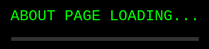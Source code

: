 ```yaml
---
layout: null
title: About
permalink: /about/
---
```

<html lang="en">
<head>
  <meta charset="UTF-8">
  <meta name="viewport" content="width=device-width, initial-scale=1.0">
  <title>About - Kohlman Harshbarger</title>
  <link rel="stylesheet" href="/assets/css/style.css">
  <link rel="stylesheet" href="/assets/css/terminal.css">
  <style>
    /* Reset and prevent flashing */
    body {
      animation: none !important;
      overflow: hidden !important;
      margin: 0;
      padding: 0;
      background: black;
      color: #00ff00;
      font-family: "Courier New", Courier, monospace;
      height: 100vh;
      width: 100vw;
    }
    /* Enhanced home button */
    .home-button {
      position: fixed;
      top: 20px;
      left: 20px;
      background: black;
      color: #00ff00;
      font-family: "Courier New", Courier, monospace;
      font-size: 24px;
      font-weight: bold;
      cursor: pointer;
      text-shadow: 0 0 5px #00ff00;
      padding: 5px 10px;
      z-index: 2000;
      border: 2px solid #00ff00;
      box-shadow: 0 0 10px #00ff00;
      transition: all 0.3s ease;
    }
    
    .home-button:hover {
      color: #ffffff;
      text-shadow: 0 0 10px #00ff00;
      transform: scale(1.05);
    }
    
    /* Loading screen styling */
    .loading-screen {
      position: fixed;
      top: 0;
      left: 0;
      width: 100%;
      height: 100%;
      background: black;
      display: flex;
      flex-direction: column;
      align-items: center;
      justify-content: center;
      z-index: 3000;
    }
    
    #loading-text {
      color: #00ff00;
      font-size: 24px;
      margin-bottom: 20px;
      font-family: "Courier New", Courier, monospace;
      text-transform: uppercase;
    }
    
    .progress-bar {
      width: 300px;
      height: 6px;
      background: #333;
      position: relative;
    }
    
    .progress {
      position: absolute;
      left: 0;
      top: 0;
      height: 100%;
      width: 0;
      background: #00ff00;
      transition: width 0.3s ease;
    }
    
    /* Words container positioning */
    .words-container {
      position: fixed;
      width: 100%;
      height: 100%;
      top: 0;
      left: 0;
    }
    
    /* Enhanced flying words */
    .flying-word {
      position: absolute;
      font-size: 3.5rem;
      color: #00ff00;
      text-shadow: 0 0 10px currentColor;
      cursor: pointer;
      user-select: none;
      white-space: nowrap;
      font-weight: bold;
      z-index: 10;
      will-change: transform, left, top;
      transition-property: left, top, transform;
      transition-timing-function: cubic-bezier(0.34, 1.56, 0.64, 1);
      transition-duration: 0.8s;
    }

    .flying-word:hover {
      color: #ffffff !important;
      text-shadow: 0 0 15px currentColor;
      z-index: 100;
      transform: scale(1.2);
    }
    
    .assembled .flying-word {
      transform: rotate(0) !important;
    }
    
    /* Home loading screen styles for exit animation */
    .home-loading-screen {
      position: fixed;
      top: 0;
      left: 0;
      width: 100%;
      height: 100%;
      display: flex;
      flex-direction: column;
      justify-content: center;
      align-items: center;
      background-color: black;
      z-index: 3000;
    }
    
    .home-loading-text {
      color: #00ff00;
      font-size: 24px;
      margin-bottom: 20px;
      font-family: "Courier New", Courier, monospace;
    }
    
    .home-loading-bar {
      width: 700px;
      height: 10px;
      background: rgba(0, 0, 0, 0.8);
      border: 1px solid #00ff00;
      position: relative;
      overflow: hidden;
    }
    
    .home-bar-fill {
      position: absolute;
      left: 0;
      top: 0;
      height: 100%;
      width: 0;
      background-color: #00ff00;
      transition: width 5s linear;
    }
    
    .home-bar-fill.animate {
      width: 100%;
    }
    
    /* Glitch and power-down effects */
    @keyframes glitch {
      0% { opacity: 1; transform: translateX(0); }
      20% { opacity: 0.8; transform: translateX(-10px); }
      40% { opacity: 1; transform: translateX(10px); }
      60% { opacity: 0.8; transform: translateX(-5px); }
      80% { opacity: 1; transform: translateX(5px); }
      100% { opacity: 1; transform: translateX(0); }
    }
    
    .glitch {
      animation: glitch 0.5s forwards;
    }
    
    @keyframes powerDown {
      0% { opacity: 1; }
      100% { opacity: 0; }
    }
    
    .power-down {
      animation: powerDown 1s forwards;
    }
    
    /* Explosion effect */
    @keyframes explode {
      0% { 
        transform: scale(1) rotate(0); 
        opacity: 1;
      }
      100% { 
        transform: scale(1.5) rotate(var(--random-rotate)); 
        opacity: 0;
      }
    }
    
    .exploding {
      animation: explode 0.5s forwards;
    }
    
    /* Assembled sentence area */
    .sentence-area {
      position: absolute;
      top: 0;
      left: 0;
      width: 100%;
      height: 100%;
      display: flex;
      align-items: center;
      justify-content: center;
      pointer-events: none;
    }
    
    .sentence-container {
      width: 80%;
      display: flex;
      flex-wrap: wrap;
      justify-content: center;
      pointer-events: all;
    }
  </style>
</head>
<body>
  <!-- Loading Screen -->
  <div class="loading-screen" id="loading-screen">
    <div id="loading-text">ABOUT PAGE LOADING...</div>
    <div class="progress-bar">
      <div class="progress" id="loading-progress"></div>
    </div>
  </div>

  <main id="about-content" style="display:none;">
    <!-- Flying Words -->
    <div class="words-container" id="words-container">
      <span class="flying-word" data-index="0">Kohlman</span>
      <span class="flying-word" data-index="1">Harshbarger</span>
      <span class="flying-word" data-index="2">is</span>
      <span class="flying-word" data-index="3">a</span>
      <span class="flying-word" data-index="4">transdisciplinary</span>
      <span class="flying-word" data-index="5">artist</span>
      <span class="flying-word" data-index="6">whose</span>
      <span class="flying-word" data-index="7">work</span>
      <span class="flying-word" data-index="8">investigates</span>
      <span class="flying-word" data-index="9">the</span>
      <span class="flying-word" data-index="10">crannies</span>
      <span class="flying-word" data-index="11">between</span>
      <span class="flying-word" data-index="12">sculpture</span>
      <span class="flying-word" data-index="13">installation</span>
      <span class="flying-word" data-index="14">and</span>
      <span class="flying-word" data-index="15">sound</span>
    </div>

    <!-- Return to Home Button -->
    <button onclick="returnToHome()" class="home-button">&lt; Return to Home</button>
  </main>

  <script>
    // Available colors for bouncing words
    const colors = [
      '#00ff00', // Green
      '#ff00ff', // Magenta
      '#00ffff', // Cyan
      '#ffff00', // Yellow
      '#ff0000', // Red
      '#0000ff'  // Blue
    ];
    
    // Original sentence in correct order
    const sentenceOrder = [0, 1, 2, 3, 4, 5, 6, 7, 8, 9, 10, 11, 12, 13, 14, 15];
    
    window.onload = function() {
      // Start the loading animation
      let width = 0;
      const loadingProgress = document.getElementById('loading-progress');
      const interval = setInterval(() => {
        if (width >= 100) {
          clearInterval(interval);
          
          // Fade out loading screen
          document.getElementById('loading-screen').style.opacity = '0';
          document.getElementById('loading-screen').style.transition = 'opacity 0.5s ease';
          
          // Show content
          setTimeout(() => {
            document.getElementById('loading-screen').style.display = 'none';
            document.getElementById('about-content').style.display = 'block';
            
            // Initialize words
            initializeWords();
          }, 500);
        } else {
          width += 1;
          loadingProgress.style.width = width + '%';
        }
      }, 30);
    };
    
    let isAssembled = false;
    let animationFrame = null;
    
    function initializeWords() {
      const words = document.querySelectorAll('.flying-word');
      const container = document.getElementById('words-container');
      const containerWidth = window.innerWidth;
      const containerHeight = window.innerHeight;
      
      // Set fixed positions across the entire screen
      const positions = [
        // Left side
        { x: containerWidth * 0.1, y: containerHeight * 0.2 },
        { x: containerWidth * 0.15, y: containerHeight * 0.5 },
        { x: containerWidth * 0.2, y: containerHeight * 0.8 },
        { x: containerWidth * 0.25, y: containerHeight * 0.3 },
        
        // Center area
        { x: containerWidth * 0.4, y: containerHeight * 0.15 },
        { x: containerWidth * 0.5, y: containerHeight * 0.4 },
        { x: containerWidth * 0.45, y: containerHeight * 0.65 },
        { x: containerWidth * 0.55, y: containerHeight * 0.75 },
        
        // Right side
        { x: containerWidth * 0.7, y: containerHeight * 0.25 },
        { x: containerWidth * 0.8, y: containerHeight * 0.6 },
        { x: containerWidth * 0.75, y: containerHeight * 0.4 },
        { x: containerWidth * 0.85, y: containerHeight * 0.7 },
        
        // Additional positions for all words
        { x: containerWidth * 0.3, y: containerHeight * 0.2 },
        { x: containerWidth * 0.6, y: containerHeight * 0.3 },
        { x: containerWidth * 0.2, y: containerHeight * 0.6 },
        { x: containerWidth * 0.7, y: containerHeight * 0.8 }
      ];
      
      // Initialize each word with a position and color
      words.forEach((word, index) => {
        // Get position (cycle through if more words than positions)
        const position = positions[index % positions.length];
        
        // Initial random color
        const colorIndex = Math.floor(Math.random() * colors.length);
        word.style.color = colors[colorIndex];
        word.dataset.colorIndex = colorIndex;
        
        // Store original color
        word.dataset.originalColor = colors[colorIndex];
        
        // Set initial position
        word.style.left = `${position.x}px`;
        word.style.top = `${position.y}px`;
        
        // Set random rotation
        const rotation = Math.random() * 20 - 10;
        word.style.transform = `rotate(${rotation}deg)`;
        
        // Set velocities (make sure they move in different directions)
        word.dataset.vx = (Math.random() * 3 + 1) * (Math.random() > 0.5 ? 1 : -1);
        word.dataset.vy = (Math.random() * 3 + 1) * (Math.random() > 0.5 ? 1 : -1);
        
        // Set to handle color change on bounce
        word.dataset.changeColor = "false";
        
        // Turn off transitions initially
        word.style.transitionDuration = "0s";
      });
      
      // Start animation
      setTimeout(() => {
        startAnimation();
      }, 50);
      
      // Add click listener to toggle between flying and assembled
      container.addEventListener('click', toggleWordState);
    }
    
    function startAnimation() {
      if (isAssembled) return;
      
      const words = document.querySelectorAll('.flying-word');
      
      // Turn off transitions for smooth animation
      words.forEach(word => {
        word.style.transitionDuration = "0s";
      });
      
      const containerWidth = window.innerWidth;
      const containerHeight = window.innerHeight;
      
      function animateWords() {
        if (isAssembled) {
          cancelAnimationFrame(animationFrame);
          return;
        }
        
        words.forEach((word) => {
          // Get current position
          let x = parseFloat(word.style.left);
          let y = parseFloat(word.style.top);
          
          // Get velocities
          let vx = parseFloat(word.dataset.vx);
          let vy = parseFloat(word.dataset.vy);
          
          // Move word
          x += vx;
          y += vy;
          
          // Get dimensions
          const rect = word.getBoundingClientRect();
          const wordWidth = rect.width;
          const wordHeight = rect.height;
          
          // Check boundaries and bounce
          let changeColor = false;
          
          if (x <= 0 || x + wordWidth >= containerWidth) {
            // Horizontal bounce
            word.dataset.vx = -vx;
            changeColor = true;
            
            // Keep in bounds
            if (x <= 0) x = 0;
            if (x + wordWidth >= containerWidth) x = containerWidth - wordWidth;
          }
          
          if (y <= 0 || y + wordHeight >= containerHeight) {
            // Vertical bounce
            word.dataset.vy = -vy;
            changeColor = true;
            
            // Keep in bounds
            if (y <= 0) y = 0;
            if (y + wordHeight >= containerHeight) y = containerHeight - wordHeight;
          }
          
          // Change color on bounce
          if (changeColor) {
            let colorIndex = parseInt(word.dataset.colorIndex);
            colorIndex = (colorIndex + 1) % colors.length;
            word.style.color = colors[colorIndex];
            word.dataset.colorIndex = colorIndex;
            
            // Update original color
            word.dataset.originalColor = colors[colorIndex];
          }
          
          // Apply new position
          word.style.left = `${x}px`;
          word.style.top = `${y}px`;
        });
        
        animationFrame = requestAnimationFrame(animateWords);
      }
      
      animationFrame = requestAnimationFrame(animateWords);
    }
    
    function toggleWordState() {
      if (!isAssembled) {
        // Assemble words in the center
        assembleWords();
        isAssembled = true;
      } else {
        // Scatter words with explosion effect
        explodeWords();
        isAssembled = false;
      }
    }
    
    function assembleWords() {
      // Cancel animation
      cancelAnimationFrame(animationFrame);
      
      const container = document.getElementById('words-container');
      const containerWidth = window.innerWidth;
      const containerHeight = window.innerHeight;
      
      // Create sentence area if it doesn't exist
      let sentenceArea = document.querySelector('.sentence-area');
      if (!sentenceArea) {
        sentenceArea = document.createElement('div');
        sentenceArea.className = 'sentence-area';
        container.appendChild(sentenceArea);
      }
      
      // Create sentence container if it doesn't exist
      let sentenceContainer = document.querySelector('.sentence-container');
      if (!sentenceContainer) {
        sentenceContainer = document.createElement('div');
        sentenceContainer.className = 'sentence-container';
        sentenceArea.appendChild(sentenceContainer);
      }
      
      // Add assembled class to container
      container.classList.add('assembled');
      
      // Calculate layout for the sentence
      const words = Array.from(document.querySelectorAll('.flying-word'));
      const sentenceWords = sentenceOrder.map(index => words.find(word => parseInt(word.dataset.index) === index));
      
      // Calculate positions for a centered paragraph layout
      const containerCenter = { x: containerWidth / 2, y: containerHeight / 2 };
      const lineWidth = containerWidth * 0.8;
      const wordSpacing = 20;
      const lineHeight = 80;
      
      let currentX = (containerWidth - lineWidth) / 2;
      let currentY = containerCenter.y - 50;
      let currentLineWidth = 0;
      
      // Position words in the sentence order
      sentenceWords.forEach((word, index) => {
        // Turn on transitions
        word.style.transitionDuration = `${0.8 + index * 0.05}s`;
        
        // Get word dimensions
        const rect = word.getBoundingClientRect();
        const wordWidth = rect.width;
        
        // Check if we need to wrap to a new line
        if (currentX + wordWidth > containerWidth - (containerWidth - lineWidth) / 2 && currentLineWidth > 0) {
          currentX = (containerWidth - lineWidth) / 2;
          currentY += lineHeight;
          currentLineWidth = 0;
        }
        
        // Stagger the transitions
        setTimeout(() => {
          // Position word
          word.style.left = `${currentX}px`;
          word.style.top = `${currentY}px`;
          word.style.transform = 'rotate(0deg)';
          word.style.zIndex = 20 + index;
        }, index * 50);
        
        // Update position for next word
        currentX += wordWidth + wordSpacing;
        currentLineWidth += wordWidth + wordSpacing;
      });
    }
    
    function explodeWords() {
      // Get the words in their assembled positions
      const container = document.getElementById('words-container');
      const words = document.querySelectorAll('.flying-word');
      const containerWidth = window.innerWidth;
      const containerHeight = window.innerHeight;
      
      // Create a flash effect
      const flash = document.createElement('div');
      flash.style.position = 'fixed';
      flash.style.top = '0';
      flash.style.left = '0';
      flash.style.width = '100%';
      flash.style.height = '100%';
      flash.style.backgroundColor = 'white';
      flash.style.opacity = '0.3';
      flash.style.zIndex = '999';
      flash.style.transition = 'opacity 0.3s ease';
      document.body.appendChild(flash);
      
      // Fade out flash
      setTimeout(() => {
        flash.style.opacity = '0';
        setTimeout(() => {
          flash.remove();
        }, 300);
      }, 50);
      
      // Remove assembled class
      container.classList.remove('assembled');
      
      // Explode words in sequence
      words.forEach((word, index) => {
        // Set a random target position in a quadrant
        const quadrant = index % 4;
        let targetX, targetY;
        
        // Force distribution into quadrants
        const padding = 80;
        
        switch(quadrant) {
          case 0: // Top left
            targetX = Math.random() * (containerWidth / 2 - padding) + padding;
            targetY = Math.random() * (containerHeight / 2 - padding) + padding;
            break;
          case 1: // Top right
            targetX = Math.random() * (containerWidth / 2 - padding) + containerWidth / 2;
            targetY = Math.random() * (containerHeight / 2 - padding) + padding;
            break;
          case 2: // Bottom left
            targetX = Math.random() * (containerWidth / 2 - padding) + padding;
            targetY = Math.random() * (containerHeight / 2 - padding) + containerHeight / 2;
            break;
          case 3: // Bottom right
            targetX = Math.random() * (containerWidth / 2 - padding) + containerWidth / 2;
            targetY = Math.random() * (containerHeight / 2 - padding) + containerHeight / 2;
            break;
        }
        
        // Set random rotation for explosion effect
        const rotateAmount = Math.random() * 60 - 30;
        
        // Set explosion transition with staggered delays
        word.style.transitionDuration = '0.6s';
        word.style.transitionDelay = `${index * 30}ms`;
        word.style.transitionTimingFunction = 'cubic-bezier(0.22, 1, 0.36, 1)';
        
        // Apply explosion effect
        setTimeout(() => {
          word.style.left = `${targetX}px`;
          word.style.top = `${targetY}px`;
          word.style.transform = `rotate(${rotateAmount}deg)`;
        }, 50 + index * 20);
        
        // Set velocities for after explosion
        const dirX = (targetX > parseFloat(word.style.left)) ? 1 : -1;
        const dirY = (targetY > parseFloat(word.style.top)) ? 1 : -1;
        
        word.dataset.vx = (Math.random() * 3 + 1) * dirX;
        word.dataset.vy = (Math.random() * 3 + 1) * dirY;
      });
      
      // Remove sentence container after explosion
      setTimeout(() => {
        const sentenceArea = document.querySelector('.sentence-area');
        if (sentenceArea) {
          sentenceArea.remove();
        }
        
        // Reset transitions and start animation
        words.forEach(word => {
          word.style.transitionDuration = '0s';
          word.style.transitionDelay = '0s';
        });
        
        startAnimation();
      }, 800);
    }
    
    // Return to Home function with enhanced loading screen
    function returnToHome() {
      const body = document.body;
      // Add glitch effect
      body.classList.add('glitch');
      setTimeout(() => {
          body.classList.remove('glitch');
          body.classList.add('power-down');
          setTimeout(() => {
              // Expanded list of fun loading messages
              const allMessages = [
                  "Navigating home...",
                  "Loading grass...",
                  "Wrangling ducks...",
                  "Compiling memories...",
                  "Tuning reality...",
                  "Synchronizing vibes...",
                  "Adjusting atmosphere...",
                  "Calibrating coziness...",
                  "Preparing existential crisis...",
                  "Evicting ghosts...",
                  "Defragmenting dreams...",
                  "Unpacking nostalgia...",
                  "Rendering nostalgia...",
                  "Rearranging clouds...",
                  "Debugging childhood...",
                  "Deleting bad decisions...",
                  "Pouring a drink...",
                  "Checking if door is locked...",
                  "Refilling existential dread...",
                  "Locating lost socks...",
                  "Converting bad vibes to good ones...",
                  "Flipping reality switch...",
                  "Turning on the night mode..."
              ];
              
              // Randomly pick messages for this session
              let loadingMessages = [];
              const shuffledMessages = [...allMessages].sort(() => 0.5 - Math.random());
              for (let i = 0; i < 5; i++) {
                  loadingMessages.push(shuffledMessages[i]);
              }
              
              // Create home loading screen with About page styling
              document.body.innerHTML = `
                  <div class="home-loading-screen">
                      <div class="home-loading-text" id="loading-text">Loading home...</div>
                      <div class="home-loading-bar">
                          <div class="home-bar-fill"></div>
                      </div>
                  </div>
              `;
              
              // Animate loading bar
              setTimeout(() => {
                  document.querySelector('.home-bar-fill').classList.add('animate');
              }, 100);
              
              // Update loading text
              let index = 0;
              function updateLoadingText() {
                  if (index < loadingMessages.length) {
                      document.getElementById("loading-text").innerText = loadingMessages[index];
                      index++;
                  }
              }
              
              const textInterval = setInterval(updateLoadingText, 800);
              
              // Navigate to home page
              setTimeout(() => {
                  clearInterval(textInterval);
                  window.location.href = "/";
              }, 5000);
          }, 1000);
      }, 500);
    }
    
    // Handle window resize
    window.addEventListener('resize', () => {
      if (!isAssembled) {
        // Cancel existing animation
        cancelAnimationFrame(animationFrame);
        
        // Reinitialize positions for flying words
        initializeWords();
      } else {
        // Reassemble for new screen size
        assembleWords();
      }
    });
  </script>
</body>
</html>